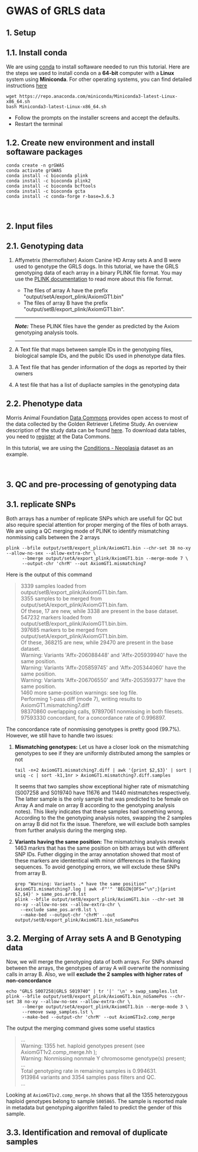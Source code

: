 # GWAS of GRLS data

## 1. Setup
## 1.1. Install conda
We are using [conda](https://conda.io/projects/conda/en/stable/index.html) to install softaware needed to run this tutorial. Here are the steps we used to install conda on a **64-bit** computer with a **Linux** system using **Miniconda**. For other operating systems, you can find detailed instructions [here](https://conda.io/projects/conda/en/stable/user-guide/install/index.html)

```
wget https://repo.anaconda.com/miniconda/Miniconda3-latest-Linux-x86_64.sh
bash Miniconda3-latest-Linux-x86_64.sh
```

-  Follow the prompts on the installer screens and accept the defaults.
-  Restart the terminal

## 1.2. Create new environment and install softaware packages

```
conda create -n grGWAS
conda activate grGWAS
conda install -c bioconda plink
conda install -c bioconda plink2
conda install -c bioconda bcftools
conda install -c bioconda gcta
conda install -c conda-forge r-base=3.6.3
```
<br>

## 2. Input files
## 2.1. Genotyping data
1.  Affymetrix (thermofisher) Axiom Canine HD Array sets A and B were used to genotype the GRLS dogs. In this tutorial, we have the GRLS genotyping data of each array in a binary PLINK file format. You may use the [PLINK documentation](https://www.cog-genomics.org/plink/1.9/input#bed) to read more about this file format.
    - The files of array A have the prefix "output/setA/export_plink/AxiomGT1.bin"
    - The files of array B have the prefix "output/setB/export_plink/AxiomGT1.bin".
    ---
    **_Note:_** These PLINK files have the gender as predicted by the Axiom genotyping analysis tools.

    ---

2.  A Text file that maps between sample IDs in the genotyping files, biological sample IDs, and the public IDs used in phenotype data files. 
3.  A Text file that has gender information of the dogs as reported by their owners
4.  A test file that has a list of dupliacte samples in the genotyping data 
 
## 2.2. Phenotype data
Morris Animal Foundation [Data Commons](https://datacommons.morrisanimalfoundation.org/) provides open access to most of the data collected by the Golden Retriever Lifetime Study. An overview description of the study data can be found [here](https://datacommons.morrisanimalfoundation.org/node/221). To download data tables, you need to [register](https://datacommons.morrisanimalfoundation.org/user/login?destination=/node/1) at the Data Commons.

In this tutorial, we are using the [Conditions - Neoplasia](https://datacommons.morrisanimalfoundation.org/artisanal_dataset/71) dataset as an example.

<br>


## 3. QC and pre-processing of genotyping data
## 3.1. replicate SNPs  
Both arrays has a number of replicate SNPs which are usefull for QC but also require special attention for proper merging of the files of both arrays. We are using a QC merging mode of PLINK to identify mismatching nonmissing calls between the 2 arrays

```
plink --bfile output/setB/export_plink/AxiomGT1.bin --chr-set 38 no-xy --allow-no-sex --allow-extra-chr \
      --bmerge output/setA/export_plink/AxiomGT1.bin --merge-mode 7 \
      --output-chr 'chrM' --out AxiomGT1.mismatching7
```

Here is the output of this command


> 3339 samples loaded from output/setB/export_plink/AxiomGT1.bin.fam. <br> 
3355 samples to be merged from output/setA/export_plink/AxiomGT1.bin.fam. <br> 
Of these, 17 are new, while 3338 are present in the base dataset. <br> 
547232 markers loaded from output/setB/export_plink/AxiomGT1.bin.bim. <br> 
397685 markers to be merged from output/setA/export_plink/AxiomGT1.bin.bim. <br> 
Of these, 368215 are new, while 29470 are present in the base dataset. <br> 
Warning: Variants 'Affx-206088448' and 'Affx-205939940' have the same position. <br> 
Warning: Variants 'Affx-205859745' and 'Affx-205344060' have the same position. <br> 
Warning: Variants 'Affx-206706550' and 'Affx-205359377' have the same position. <br> 
1460 more same-position warnings: see log file. <br> 
Performing 1-pass diff (mode 7), writing results to AxiomGT1.mismatching7.diff <br> 
98370860 overlapping calls, 97897061 nonmissing in both filesets. <br> 
97593330 concordant, for a concordance rate of 0.996897. <br> 


The concordance rate of nonmissing genotypes is pretty good (99.7%). However, we still have to handle two issues: 

1.  **Mismatching genotypes:** Let us have a closer look on the mismatching genotypes to see if they are uniformly distributed among the samples or not
    ```
    tail -n+2 AxiomGT1.mismatching7.diff | awk '{print $2,$3}' | sort | uniq -c | sort -k1,1nr > AxiomGT1.mismatching7.diff.samples
    ```

    It seems that two samples show exceptional higher rate of mismatching (S007258 and S019740 have 11676 and 11440 mistmatches respectively. The latter sample is the only sample that was predicted to be female on Array A and male on array B according to the genotyping analysis notes). This likely indicates that these samples had something wrong. According to the the genotyping analysis notes, swapping the 2 samples on array B did not fix the issue. Therefore, we will exclude both samples from further analysis during the merging step. 

2.  **Variants having the same position:** The mismatching analysis reveals 1463 markrs that has the same position on bith arrays but with different SNP IDs. Futher digging in the array annotation showed that most of these markers are idententical with minor differences in the flanking sequences. To avoid genotyping errors, we will exclude these SNPs from array B.

    ```
    grep "Warning: Variants .* have the same position" AxiomGT1.mismatching7.log | awk -F"'" 'BEGIN{OFS="\n";}{print $2,$4}' > same_pos.arrB.lst
    plink --bfile output/setB/export_plink/AxiomGT1.bin --chr-set 38 no-xy --allow-no-sex --allow-extra-chr \
      --exclude same_pos.arrB.lst \
      --make-bed --output-chr 'chrM' --out output/setB/export_plink/AxiomGT1.bin_noSamePos
    ```
## 3.2. Merging of Array sets A and B Genotyping data
Now, we will merge the genotyping data of both arrays. For SNPs shared between the arrays, the genotypes of array A will overwrite the nonmissing calls in array B. Also, we will **exclude the 2 samples with higher rates of non-concordance**

```
echo "GRLS S007258|GRLS S019740" | tr '|' '\n' > swap_samples.lst
plink --bfile output/setB/export_plink/AxiomGT1.bin_noSamePos --chr-set 38 no-xy --allow-no-sex --allow-extra-chr \
      --bmerge output/setA/export_plink/AxiomGT1.bin --merge-mode 3 \
      --remove swap_samples.lst \
      --make-bed --output-chr 'chrM' --out AxiomGT1v2.comp_merge
```

The output the merging command gives some useful stastics

> ... <br>
Warning: 1355 het. haploid genotypes present (see AxiomGT1v2.comp_merge.hh ); <br>
Warning: Nonmissing nonmale Y chromosome genotype(s) present; <br>
... <br>
Total genotyping rate in remaining samples is 0.994631. <br>
913984 variants and 3354 samples pass filters and QC. <br>
...

Looking at `AxiomGT1v2.comp_merge.hh` shows that all the 1355 heterozygous haploid genotypes belong to sample `S005865`. The sample is reported male in metadata but genotyping algorithm failed to predict the gender of this sample.


## 3.3. Identification and removal of duplicate samples

